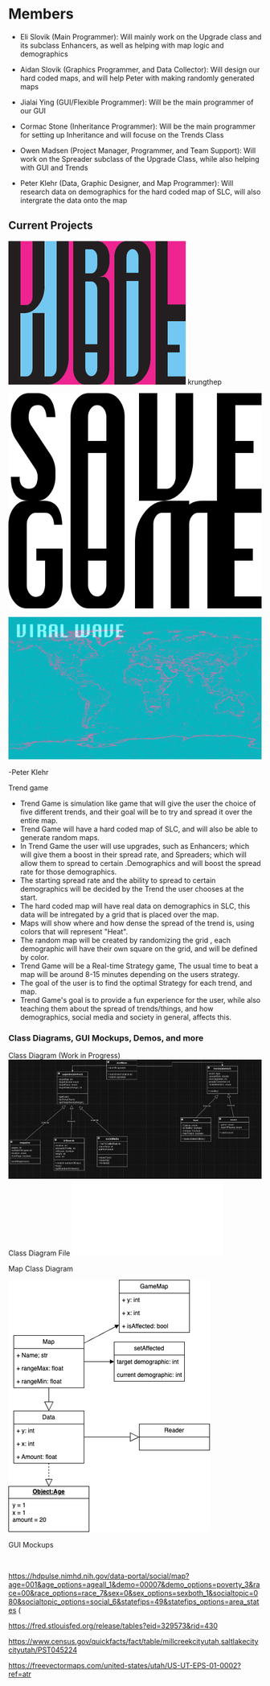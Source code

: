  
# Members
####

* Eli Slovik (Main Programmer): Will mainly work on the Upgrade class and its subclass Enhancers, as well as helping with map logic and demographics

* Aidan Slovik (Graphics Programmer, and Data Collector): Will design our hard coded maps, and will help Peter with making randomly generated maps

* Jialai Ying (GUI/Flexible Programmer): Will be the main programmer of our GUI  

* Cormac Stone (Inheritance Programmer): Will be the main programmer for setting up Inheritance and will focuse on the Trends Class

* Owen Madsen (Project Manager, Programmer, and Team Support): Will work on the Spreader subclass of the Upgrade Class, while also helping with GUI and Trends

* Peter Klehr (Data, Graphic Designer, and Map Programmer): Will research data on demographics for the hard coded map of SLC, will also intergrate the data onto the map

## Current Projects

![Logo](images/Asset1.jpg)
krungthep

![Save Game](images/SaveGame.svg)

![Main Screen](images/Untitled-1.jpg)


-Peter Klehr

Trend game

* Trend Game is simulation like game that will give the user the choice of five different trends, and their goal will be to try and spread it over the entire map.
* Trend Game will have a hard coded map of SLC, and will also be able to generate random maps.
* In Trend Game the user will use upgrades, such as Enhancers; which will give them a boost in their spread rate, and Spreaders; which will allow them to spread to certain .Demographics and will boost the spread rate for those demographics.
* The starting spread rate and the ability to spread to certain demographics will be decided by the Trend the user chooses at the start.
* The hard coded map will have real data on demographics in SLC, this data will be intregated by a grid that is placed over the map.
* Maps will show where and how dense the spread of the trend is, using colors that will represent "Heat".
* The random map will be created by randomizing the grid , each demographic will have their own square on the grid, and will be defined by color.
* Trend Game will be a Real-time Strategy game, The usual time to beat a map will be around 8-15 minutes depending on the users strategy.
* The goal of the user is to find the optimal Strategy for each trend, and map.
* Trend Game's goal is to provide a fun experience for the user, while also teaching them about the spread of trends/things, and how demographics, social media and society in general, affects this.

### Class Diagrams, GUI Mockups, Demos, and more

Class Diagram (Work in Progress)
![ClassDiagram](images/Capture.PNG)
Class Diagram File
![ClassDiagram](files/Untitleddocument.pdf)


Map Class Diagram

![MAP](images/Map.drawio.png)



GUI Mockups


![]()
![]()
![]()

https://hdpulse.nimhd.nih.gov/data-portal/social/map?age=001&age_options=ageall_1&demo=00007&demo_options=poverty_3&race=00&race_options=race_7&sex=0&sex_options=sexboth_1&socialtopic=080&socialtopic_options=social_6&statefips=49&statefips_options=area_states (

https://fred.stlouisfed.org/release/tables?eid=329573&rid=430

https://www.census.gov/quickfacts/fact/table/millcreekcityutah,saltlakecitycityutah/PST045224

https://freevectormaps.com/united-states/utah/US-UT-EPS-01-0002?ref=atr

